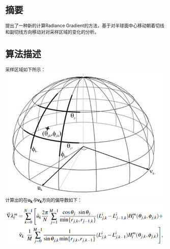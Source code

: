 # 摘要
提出了一种新的计算Radiance Gradient的方法，基于对半球面中心移动朝着切线和副切线方向移动对对采样区域的变化的分析。

# 算法描述
采样区域如下所示：
![](次表面散射/Irradiance%20Caching%20and%20Radiance%20Caching/pics/30.png)
计算出的在$\mathbf{u_k}与\mathbf{v_k}$方向的偏导数如下：
![](次表面散射/Irradiance%20Caching%20and%20Radiance%20Caching/pics/31.png)
